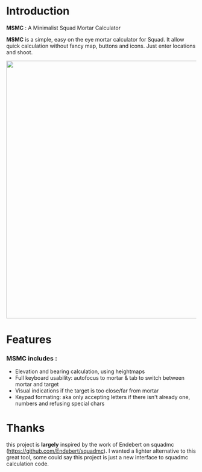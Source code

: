 # Introduction
 **MSMC** : A Minimalist Squad Mortar Calculator
 
 **MSMC** is a simple, easy on the eye mortar calculator for Squad.
 It allow quick calculation without fancy map, buttons and icons. Just enter locations and shoot.
 
 <p align="center">
   <img width="722" height="684" src="https://i.imgur.com/uFnqK3X.gif">
 </p>
 
# Features

### MSMC includes :
- Elevation and bearing calculation, using heightmaps
- Full keyboard usability: autofocus to mortar & tab to switch between mortar and target
- Visual indications if the target is too close/far from mortar
- Keypad formating: aka only accepting letters if there isn't already one, numbers and refusing special chars


# Thanks

this project is **largely** inspired by the work of Endebert on squadmc (https://github.com/Endebert/squadmc).
I wanted a lighter alternative to this great tool, some could say this project is just a new interface to squadmc calculation code.

